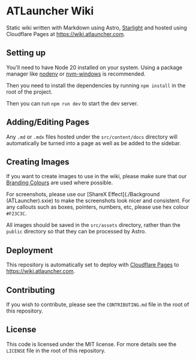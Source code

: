 # ATLauncher Wiki

Static wiki written with Markdown using Astro, [Starlight](https://starlight.astro.build/) and hosted using Cloudflare
Pages at <https://wiki.atlauncher.com>.

## Setting up

You'll need to have Node 20 installed on your system. Using a package manager like
[nodenv](https://github.com/nodenv/nodenv) or [nvm-windows](https://github.com/coreybutler/nvm-windows) is recommended.

Then you need to install the dependencies by running `npm install` in the root of the project.

Then you can run `npm run dev` to start the dev server.

## Adding/Editing Pages

Any `.md` or `.mdx` files hosted under the `src/content/docs` directory will automatically be turned into a page as
well as be added to the sidebar.

## Creating Images

If you want to create images to use in the wiki, please make sure that our
[Branding Colours](https://atlauncher.com/branding) are used where possible.

For screenshots, please use our [ShareX Effect](./Background (ATLauncher).sxie) to make the screenshots look nicer and
consistent. For any callouts such as boxes, pointers, numbers, etc, please use hex colour `#F23C3C`.

All images should be saved in the `src/assets` directory, rather than the `public` directory so that they can be
processed by Astro.

## Deployment

This repository is automatically set to deploy with [Cloudflare Pages](https://pages.cloudflare.com/) to
<https://wiki.atlauncher.com>.

## Contributing

If you wish to contribute, please see the `CONTRIBUTING.md` file in the root of this repository.

## License

This code is licensed under the MIT license. For more details see the `LICENSE` file in the root of this repository.
